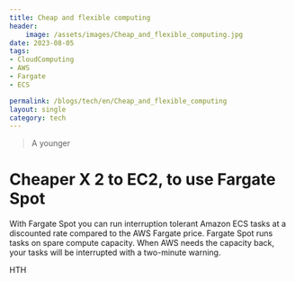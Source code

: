 ```yaml
---
title: Cheap and flexible computing
header:
    image: /assets/images/Cheap_and_flexible_computing.jpg
date: 2023-08-05
tags:
- CloudComputing
- AWS
- Fargate
- ECS

permalink: /blogs/tech/en/Cheap_and_flexible_computing
layout: single
category: tech
---
```

> A younger 
> 
# Cheaper X 2 to EC2, to use Fargate Spot
With Fargate Spot you can run interruption tolerant Amazon ECS tasks at a discounted rate compared to
the AWS Fargate price. Fargate Spot runs tasks on spare compute capacity. When AWS needs the capacity
back, your tasks will be interrupted with a two-minute warning.


HTH